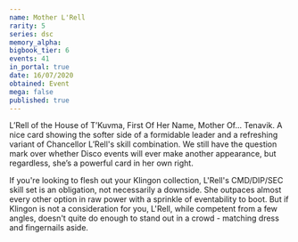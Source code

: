 ```yaml
---
name: Mother L'Rell
rarity: 5
series: dsc
memory_alpha:
bigbook_tier: 6
events: 41
in_portal: true
date: 16/07/2020
obtained: Event
mega: false
published: true
---
```


L’Rell of the House of T’Kuvma, First Of Her Name, Mother Of... Tenavik. A nice card showing the softer side of a formidable leader and a refreshing variant of Chancellor L’Rell's skill combination. We still have the question mark over whether Disco events will ever make another appearance, but regardless, she’s a powerful card in her own right. 

If you're looking to flesh out your Klingon collection, L'Rell's CMD/DIP/SEC skill set is an obligation, not necessarily a downside. She outpaces almost every other option in raw power with a sprinkle of eventability to boot. But if Klingon is not a consideration for you, L'Rell, while competent from a few angles, doesn't quite do enough to stand out in a crowd - matching dress and fingernails aside.
